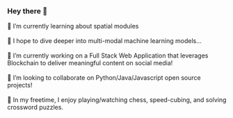 ### Hey there 👋
🌱 I’m currently learning about spatial modules  <br/><br/>
🤔 I hope to dive deeper into multi-modal machine learning models... <br/><br/>
🔭 I’m currently working on a Full Stack Web Application that leverages Blockchain to deliver meaningful content on social media! <br/><br/>
💬 I’m looking to collaborate on Python/Java/Javascript open source projects! <br/><br/>
🤪 In my freetime, I enjoy playing/watching chess, speed-cubing, and solving crossword puzzles.


<!--
**virenkhandal/virenkhandal** is a ✨ _special_ ✨ repository because its `README.md` (this file) appears on your GitHub profile.

Here are some ideas to get you started:

- 🔭 I’m currently working on ...
- 🌱 I’m currently learning ...
- 👯 I’m looking to collaborate on ...
- 🤔 I’m looking for help with ...
- 💬 Ask me about ...
- 📫 How to reach me: ...
- 😄 Pronouns: ...
- ⚡ Fun fact: ...
-->

